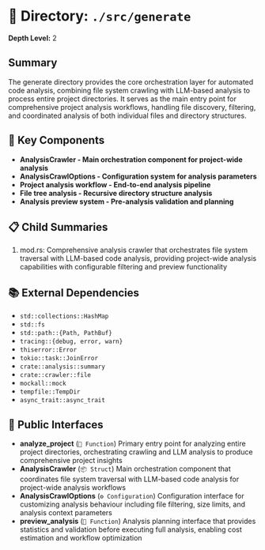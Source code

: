 # 📁 Directory: `./src/generate`

**Depth Level:** 2

## Summary
The generate directory provides the core orchestration layer for automated code analysis, combining file system crawling with LLM-based analysis to process entire project directories. It serves as the main entry point for comprehensive project analysis workflows, handling file discovery, filtering, and coordinated analysis of both individual files and directory structures.

## 🎯 Key Components
- **AnalysisCrawler - Main orchestration component for project-wide analysis**
- **AnalysisCrawlOptions - Configuration system for analysis parameters**
- **Project analysis workflow - End-to-end analysis pipeline**
- **File tree analysis - Recursive directory structure analysis**
- **Analysis preview system - Pre-analysis validation and planning**

## 📋 Child Summaries
1. mod.rs: Comprehensive analysis crawler that orchestrates file system traversal with LLM-based code analysis, providing project-wide analysis capabilities with configurable filtering and preview functionality

## 📚 External Dependencies
- `std::collections::HashMap`
- `std::fs`
- `std::path::{Path, PathBuf}`
- `tracing::{debug, error, warn}`
- `thiserror::Error`
- `tokio::task::JoinError`
- `crate::analysis::summary`
- `crate::crawler::file`
- `mockall::mock`
- `tempfile::TempDir`
- `async_trait::async_trait`

## 🔌 Public Interfaces
- **analyze_project** (`🔧 Function`)
  Primary entry point for analyzing entire project directories, orchestrating crawling and LLM analysis to produce comprehensive project insights
- **AnalysisCrawler** (`📦 Struct`)
  Main orchestration component that coordinates file system traversal with LLM-based code analysis for project-wide analysis workflows
- **AnalysisCrawlOptions** (`⚙️ Configuration`)
  Configuration interface for customizing analysis behaviour including file filtering, size limits, and analysis context parameters
- **preview_analysis** (`🔧 Function`)
  Analysis planning interface that provides statistics and validation before executing full analysis, enabling cost estimation and workflow optimization
